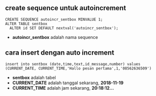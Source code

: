 ## create sequence untuk autoincrement
```
CREATE SEQUENCE autoincr_sentbox MINVALUE 1;
ALTER TABLE sentbox 
  ALTER id SET DEFAULT nextval('autoincr_sentbox');
```
- **autoincr_sentbox** adalah nama sequence

## cara insert dengan auto increment
```
insert into sentbox (date,time,text,id_message,number) values (CURRENT_DATE, CURRENT_TIME,'Hallo pesan pertama',1,'08562636509')
```
- **sentbox** adalah tabel
- **CURRENT_DATE** adalah tanggal sekarang, **2018-11-19**
- **CURRENT_TIME** adalah jam sekarang, **20:18:12...**